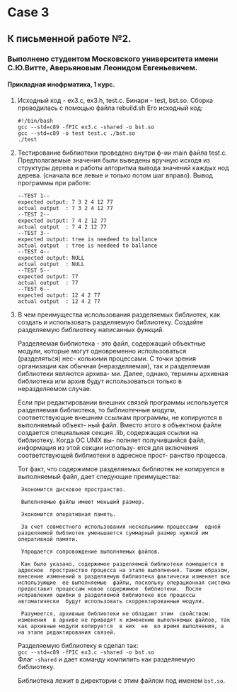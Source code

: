 # Case 3
## К письменной работе №2.
### Выполнено студентом Московского университета имени С.Ю.Витте, Аверьяновым Леонидом Евгеньевичем. 
#### Прикладная инофрматика, 1 курс.

1. Исходный код - ex3.c, ex3.h, test.c. Бинари - test, bst.so.
    Сборка проводилась с помощью файла rebuild.sh
    Его исходный код:
    ```
    #!/bin/bash
    gcc --std=c89 -fPIC ex3.c -shared -o bst.so
    gcc --std=c89 -o test test.c ./bst.so
    ./test
    ```
2.  Тестирование библиотеки проведено внутри ф-ии main файла test.c. 
    Предполагаемые значения были выведены вручную исходя из структуры дерева и работы алгоритма вывода значений каждых нод дерева. (сначала все левые и только потом шаг вправо).
    Вывод программы при работе:
    ```
    --TEST 1--
    expected output: 7 3 2 4 12 77
    actual output  : 7 3 2 4 12 77
    --TEST 2--
    expected output: 7 4 2 12 77
    actual output  : 7 4 2 12 77
    --TEST 3--
    expected output: tree is needeed to ballance
    actual output  : tree is needeed to ballance
    --TEST 4--
    expected output: NULL
    actual output  : NULL
    --TEST 5--
    expected output: 77
    actual output  : 77
    --TEST 6--
    expected output: 12 4 2 77
    actual output  : 12 4 2 77
    ```
3. В чем преимущества использования разделяемых библиотек, как создать и использовать разделяемую библиотеку. Создайте разделяемую библиотеку написанных функций.

    Разделяемая библиотека - это файл, содержащий объектные модули,
    которые  могут  одновременно  использоваться (разделяться) нес-
    колькими процессами. С точки  зрения  организации  как  обычная
    (неразделяемая),  так и разделяемая библиотеки являются архива-
    ми. Далее, однако, термины архивная библиотека или архив  будут
    использоваться только в неразделяемом случае.

    Если  при  редактировании внешних связей программы используется
    разделяемая библиотека, то библиотечные модули, соответствующие
    внешним ссылкам программы, не копируются в выполняемый  объект-
    ный  файл. Вместо этого в объектном файле создается специальная
    секция .lib, содержащая ссылки на библиотеку. Когда ОС UNIX вы-
    полняет получившийся файл, информация из этой секции  использу-
    ется для включения соответствующей библиотеки в адресное прост-
    ранство процесса.

    Тот факт, что содержимое разделяемых библиотек не копируется  в
    выполняемый файл, дает следующие преимущества:

        Экономится дисковое пространство.  

        Выполняемые файлы имеют меньший размер.  

        Экономится оперативная память.  

        За счет совместного использования несколькими процессами  одной  разделяемой библиотек уменьшается суммарный размер нужной им оперативной памяти.

        Упрощается сопровождение выполняемых файлов.

        Как было указано, содержимое разделяемой библиотеки помещается в адресное  пространство процесса на этапе выполнения. Таким образом, внесение изменений в разделяемую библиотека фактически изменяет все использующие  ее выполняемые  файлы, поскольку операционная система предоставит процессам новое содержимое  библиотеки.  После исправления ошибки в разделяемой библиотеке все процессы  автоматически  будут использовать скорректированные модули.

        Разумеется, архивные библиотеки не обладают этим  свойством:  изменения  в архиве не приводят к изменению выполняемых файлов, так как архивные модули копируется  в них  не  во время выполнения, а на этапе редактирования связей.

    Разделяемую библиотеку я сделал так:    
    `gcc --std=c89 -fPIC ex3.c -shared -o bst.so`    
    Флаг `-shared` и дает команду компилить как разделяемую библиотеку.  

    Библиотека лежит в директории с этим файлом под именем `bst.so`.
